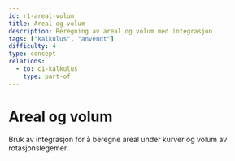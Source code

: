 ```yaml
---
id: r1-areal-volum
title: Areal og volum
description: Beregning av areal og volum med integrasjon
tags: ["kalkulus", "anvendt"]
difficulty: 4
type: concept
relations:
  - to: c1-kalkulus
    type: part-of
---
```


# Areal og volum

Bruk av integrasjon for å beregne areal under kurver og volum av rotasjonslegemer.

